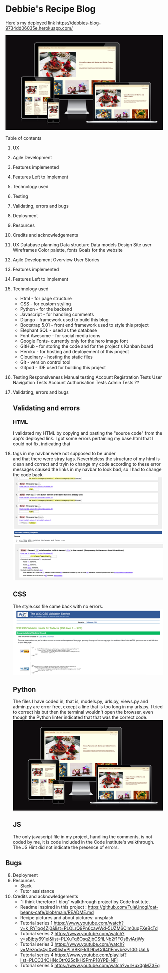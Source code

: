# Debbie's Recipe Blog


Here's my deployed link https://debbies-blog-9734dd06035e.herokuapp.com/ 

![Home page AMIRESPONSIVE](static/images/readme-images/amiresponsive-home.png)


Table of contents
1. UX
2. Agile Development
3. Features implemented
4. Features Left to Implement
5. Technology used
6. Testing 
7. Validating, errors and bugs
8. Deployment
9. Resources
10. Credits and acknowledgements

1. UX
    Database planning
        Data structure
        Data models
    Design
            Site user
            Wireframes
            Color palette, fonts
            Goals for the website

2. Agile Development
    Overview
    User Stories

3. Features implemented
4. Features Left to Implement
5. Technology used
    - Html - for page structure
    - CSS - for custom styling
    - Python - for the backend
    - Javascript - for handling comments
    - Django - framework used to build this blog
    - Bootstrap 5.01 - front end framework used to style this project 
    - Elephant SQL - used as the database
    - Font Awesome - for social media icons
    - Google Fonts- currently only for the hero image font
    - GitHub - for storing the code and for the project's Kanban board
    - Heroku - for hosting and deployement of this project
    - Cloudinary - hosting the static files
    - Git - version control tool  
    - Gitpod - IDE used for building this project
6. Testing
    Responsiveness
    Manual testing
        Account Registration Tests
        User Navigation Tests
        Account Authorisation Tests
        Admin Tests
        ??

7. Validating, errors and bugs

    ## Validating and errors

    ### HTML
    I validated my HTML by copying and pasting the "source code" from the app's deployed link. I got some errors pertaining my base.html that I could not fix, indicating that <li> tags in my navbar were not supposed to be under <div> and that there were <a> stray tags. Neverhteless the structure of my html is clean and correct and tryin to change my code according to these error messages caused the links in my navbar to look bad, so I had to change the code back. 
    ![<a> tag error ](static/images/readme-images/a.tag.error.png)
    ![<a> tag error ](static/images/readme-images/li.tag.error.png)
    
    ## CSS 

    The style.css file came back with no errors.
    ![CSS validation](static/images/readme-images/css.validation.png)

    ## Python

    The files I have coded in, that is, models.py, urls.py, views.py and admin.py are error free, except a line that is too long in my urls.py. I tried to correct his but then the terminal wouldn't open the browser, even though the Python linter indicated that that was the correct code. 
    ![Home page AMIRESPONSIVE](static/images/readme-images/amiresponsive-home.png)


    ## JS

    The only javascript file in my project, handling the comments, is not coded by me, it is code included in the Code Institute's walkthrough. The JS Hint did not indicate the presence of errors. 

## Bugs

8. Deployment
9. Resources
    - Slack
    - Tutor assistance
10. Credits and acknowledgements
    - "I think therefore I blog" walkthrough project by Code Institute.
    - Readme inspired in this project : https://github.com/TulaUnogi/cat-beans-cafe/blob/main/README.md
    - Recipe pictures and about pictures: unsplash
    - Tutorial series 1  https://www.youtube.com/watch?v=k_RY1og4Zj0&list=PLOLrQ9Pn6cawWd-5UZM6CIm0uqFXeBcTd
    - Tutorial series 2 https://www.youtube.com/watch?v=sBjbty691eI&list=PLXuTq6OsqZjbCSfiLNb2f1FOs8viArjWy 
    - Tutorial series 3 https://www.youtube.com/watch?v=Mezody4yiXw&list=PLVBKjEIdL9bvCdI4l1Emvbezv10GjUaLk 
    - Tutorial series 4 https://www.youtube.com/playlist?list=PLCC34OHNcOtr025c1kHSPrnP18YPB-NFi 
    - Tutorial series 5 https://www.youtube.com/watch?v=rHux0gMZ3Eg 

